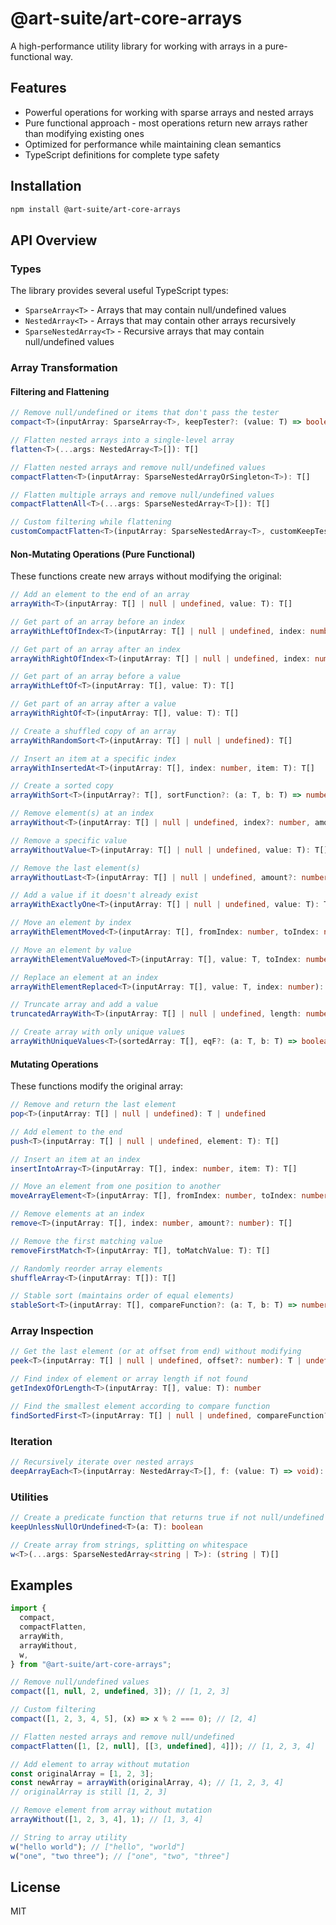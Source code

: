 # @art-suite/art-core-arrays

A high-performance utility library for working with arrays in a pure-functional way.

## Features

- Powerful operations for working with sparse arrays and nested arrays
- Pure functional approach - most operations return new arrays rather than modifying existing ones
- Optimized for performance while maintaining clean semantics
- TypeScript definitions for complete type safety

## Installation

```bash
npm install @art-suite/art-core-arrays
```

## API Overview

### Types

The library provides several useful TypeScript types:

- `SparseArray<T>` - Arrays that may contain null/undefined values
- `NestedArray<T>` - Arrays that may contain other arrays recursively
- `SparseNestedArray<T>` - Recursive arrays that may contain null/undefined values

### Array Transformation

#### Filtering and Flattening

```typescript
// Remove null/undefined or items that don't pass the tester
compact<T>(inputArray: SparseArray<T>, keepTester?: (value: T) => boolean): T[]

// Flatten nested arrays into a single-level array
flatten<T>(...args: NestedArray<T>[]): T[]

// Flatten nested arrays and remove null/undefined values
compactFlatten<T>(inputArray: SparseNestedArrayOrSingleton<T>): T[]

// Flatten multiple arrays and remove null/undefined values
compactFlattenAll<T>(...args: SparseNestedArray<T>[]): T[]

// Custom filtering while flattening
customCompactFlatten<T>(inputArray: SparseNestedArray<T>, customKeepTester: (value: T) => boolean): T[]
```

#### Non-Mutating Operations (Pure Functional)

These functions create new arrays without modifying the original:

```typescript
// Add an element to the end of an array
arrayWith<T>(inputArray: T[] | null | undefined, value: T): T[]

// Get part of an array before an index
arrayWithLeftOfIndex<T>(inputArray: T[] | null | undefined, index: number): T[]

// Get part of an array after an index
arrayWithRightOfIndex<T>(inputArray: T[] | null | undefined, index: number): T[]

// Get part of an array before a value
arrayWithLeftOf<T>(inputArray: T[], value: T): T[]

// Get part of an array after a value
arrayWithRightOf<T>(inputArray: T[], value: T): T[]

// Create a shuffled copy of an array
arrayWithRandomSort<T>(inputArray: T[] | null | undefined): T[]

// Insert an item at a specific index
arrayWithInsertedAt<T>(inputArray: T[], index: number, item: T): T[]

// Create a sorted copy
arrayWithSort<T>(inputArray?: T[], sortFunction?: (a: T, b: T) => number): T[]

// Remove element(s) at an index
arrayWithout<T>(inputArray: T[] | null | undefined, index?: number, amount?: number): T[]

// Remove a specific value
arrayWithoutValue<T>(inputArray: T[] | null | undefined, value: T): T[]

// Remove the last element(s)
arrayWithoutLast<T>(inputArray: T[] | null | undefined, amount?: number): T[]

// Add a value if it doesn't already exist
arrayWithExactlyOne<T>(inputArray: T[] | null | undefined, value: T): T[]

// Move an element by index
arrayWithElementMoved<T>(inputArray: T[], fromIndex: number, toIndex: number): T[]

// Move an element by value
arrayWithElementValueMoved<T>(inputArray: T[], value: T, toIndex: number): T[]

// Replace an element at an index
arrayWithElementReplaced<T>(inputArray: T[], value: T, index: number): T[]

// Truncate array and add a value
truncatedArrayWith<T>(inputArray: T[] | null | undefined, length: number, value: T): T[]

// Create array with only unique values
arrayWithUniqueValues<T>(sortedArray: T[], eqF?: (a: T, b: T) => boolean): T[]
```

#### Mutating Operations

These functions modify the original array:

```typescript
// Remove and return the last element
pop<T>(inputArray: T[] | null | undefined): T | undefined

// Add element to the end
push<T>(inputArray: T[] | null | undefined, element: T): T[]

// Insert an item at an index
insertIntoArray<T>(inputArray: T[], index: number, item: T): T[]

// Move an element from one position to another
moveArrayElement<T>(inputArray: T[], fromIndex: number, toIndex: number): T[]

// Remove elements at an index
remove<T>(inputArray: T[], index: number, amount?: number): T[]

// Remove the first matching value
removeFirstMatch<T>(inputArray: T[], toMatchValue: T): T[]

// Randomly reorder array elements
shuffleArray<T>(inputArray: T[]): T[]

// Stable sort (maintains order of equal elements)
stableSort<T>(inputArray: T[], compareFunction?: (a: T, b: T) => number): T[]
```

### Array Inspection

```typescript
// Get the last element (or at offset from end) without modifying
peek<T>(inputArray: T[] | null | undefined, offset?: number): T | undefined

// Find index of element or array length if not found
getIndexOfOrLength<T>(inputArray: T[], value: T): number

// Find the smallest element according to compare function
findSortedFirst<T>(inputArray: T[] | null | undefined, compareFunction?: (a: T, b: T) => number): T | undefined
```

### Iteration

```typescript
// Recursively iterate over nested arrays
deepArrayEach<T>(inputArray: NestedArray<T>[], f: (value: T) => void): NestedArray<T>[]
```

### Utilities

```typescript
// Create a predicate function that returns true if not null/undefined
keepUnlessNullOrUndefined<T>(a: T): boolean

// Create array from strings, splitting on whitespace
w<T>(...args: SparseNestedArray<string | T>): (string | T)[]
```

## Examples

```typescript
import {
  compact,
  compactFlatten,
  arrayWith,
  arrayWithout,
  w,
} from "@art-suite/art-core-arrays";

// Remove null/undefined values
compact([1, null, 2, undefined, 3]); // [1, 2, 3]

// Custom filtering
compact([1, 2, 3, 4, 5], (x) => x % 2 === 0); // [2, 4]

// Flatten nested arrays and remove null/undefined
compactFlatten([1, [2, null], [[3, undefined], 4]]); // [1, 2, 3, 4]

// Add element to array without mutation
const originalArray = [1, 2, 3];
const newArray = arrayWith(originalArray, 4); // [1, 2, 3, 4]
// originalArray is still [1, 2, 3]

// Remove element from array without mutation
arrayWithout([1, 2, 3, 4], 1); // [1, 3, 4]

// String to array utility
w("hello world"); // ["hello", "world"]
w("one", "two three"); // ["one", "two", "three"]
```

## License

MIT
